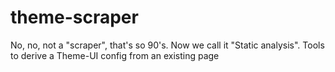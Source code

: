 # theme-scraper
No, no, not a "scraper", that's so 90's. Now we call it "Static analysis". 
Tools to derive a Theme-UI config from an existing page
